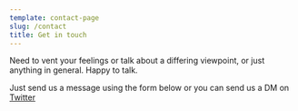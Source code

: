 ```yaml
---
template: contact-page
slug: /contact
title: Get in touch
---
```

Need to vent your feelings or talk about a differing viewpoint, or just anything in general. Happy to talk.

Just send us a message using the form below or you can send us a DM on [Twitter](https://twitter.com/simblysimple)